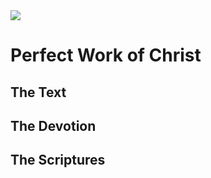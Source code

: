<img class="intro-right" src="/images/book-ccss-3.jpg">

# Perfect Work of Christ

## The Text

## The Devotion

## The Scriptures
